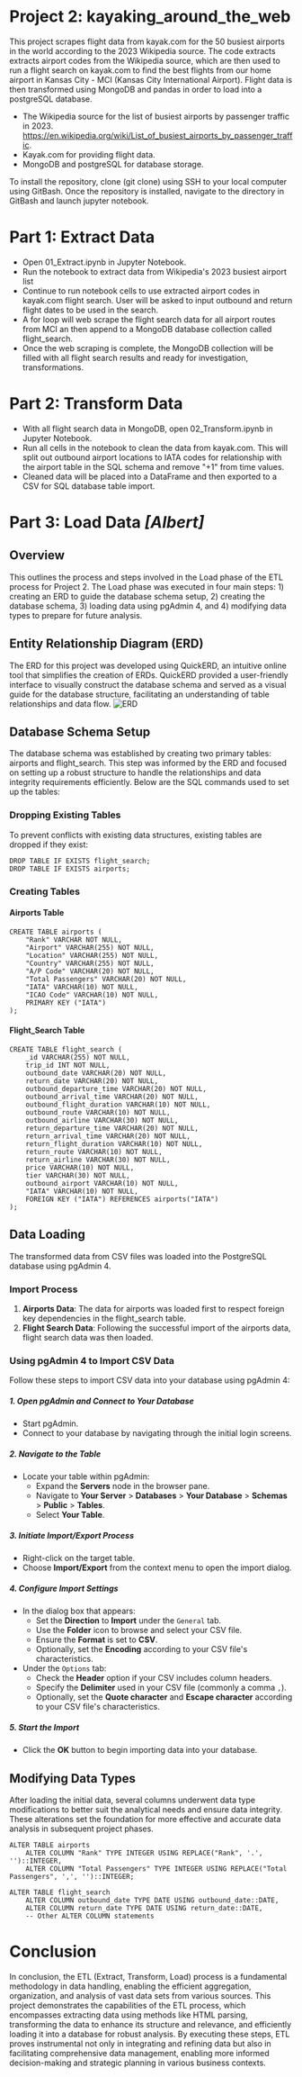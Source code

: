 # Project 2: kayaking_around_the_web
This project scrapes flight data from kayak.com for the 50 busiest airports in the world according to the 2023 Wikipedia source. The code extracts extracts airport codes from the Wikipedia source, which are then used to run a flight search on kayak.com to find the best flights from our home airport in Kansas City - MCI (Kansas City International Airport). Flight data is then transformed using MongoDB and pandas in order to load into a postgreSQL database.

 - The Wikipedia source for the list of busiest airports by passenger traffic in 2023. https://en.wikipedia.org/wiki/List_of_busiest_airports_by_passenger_traffic.
 - Kayak.com for providing flight data.
 - MongoDB and postgreSQL for database storage.

To install the repository, clone (git clone) using SSH to your local computer using GitBash. Once the repository is installed, navigate to the directory in GitBash and launch jupyter notebook.

# Part 1: Extract Data
 - Open 01_Extract.ipynb in Jupyter Notebook.
 - Run the notebook to extract data from Wikipedia's 2023 busiest airport list
 - Continue to run notebook cells to use extracted airport codes in kayak.com flight search. User will be asked to input outbound and return flight dates to be used in the search.
 - A for loop will web scrape the flight search data for all airport routes from MCI an then append to a MongoDB database collection called flight_search.
 - Once the web scraping is complete, the MongoDB collection will be filled with all flight search results and ready for investigation, transformations.

# Part 2: Transform Data
 - With all flight search data in MongoDB, open 02_Transform.ipynb in Jupyter Notebook.
 - Run all cells in the notebook to clean the data from kayak.com. This will split out outbound airport locations to IATA codes for relationship with the airport table in the SQL schema and remove "+1" from time values.
 - Cleaned data will be placed into a DataFrame and then exported to a CSV for SQL database table import.
   
# Part 3: Load Data _[Albert]_
## Overview
This outlines the process and steps involved in the Load phase of the ETL process for Project 2. The Load phase was executed in four main steps: 1) creating an ERD to guide the database schema setup, 2) creating the database schema, 3) loading data using pgAdmin 4, and 4) modifying data types to prepare for future analysis.

## Entity Relationship Diagram (ERD)
The ERD for this project was developed using QuickERD, an intuitive online tool that simplifies the creation of ERDs. QuickERD provided a user-friendly interface to visually construct the database schema and served as a visual guide for the database structure, facilitating an understanding of table relationships and data flow.
![ERD](/ERD.png)

## Database Schema Setup
The database schema was established by creating two primary tables: airports and flight_search. This step was informed by the ERD and focused on setting up a robust structure to handle the relationships and data integrity requirements efficiently. Below are the SQL commands used to set up the tables:

### Dropping Existing Tables
To prevent conflicts with existing data structures, existing tables are dropped if they exist:
```
DROP TABLE IF EXISTS flight_search;
DROP TABLE IF EXISTS airports;
```

### Creating Tables

#### Airports Table
```
CREATE TABLE airports (
    "Rank" VARCHAR NOT NULL,
    "Airport" VARCHAR(255) NOT NULL,
    "Location" VARCHAR(255) NOT NULL,
    "Country" VARCHAR(255) NOT NULL,
    "A/P Code" VARCHAR(20) NOT NULL,
    "Total Passengers" VARCHAR(20) NOT NULL,
    "IATA" VARCHAR(10) NOT NULL,
    "ICAO Code" VARCHAR(10) NOT NULL,
    PRIMARY KEY ("IATA")
);
```

#### Flight_Search Table
```
CREATE TABLE flight_search (
    _id VARCHAR(255) NOT NULL,
    trip_id INT NOT NULL,
    outbound_date VARCHAR(20) NOT NULL,
    return_date VARCHAR(20) NOT NULL,
    outbound_departure_time VARCHAR(20) NOT NULL,
    outbound_arrival_time VARCHAR(20) NOT NULL,
    outbound_flight_duration VARCHAR(10) NOT NULL,
    outbound_route VARCHAR(10) NOT NULL,
    outbound_airline VARCHAR(30) NOT NULL,
    return_departure_time VARCHAR(20) NOT NULL,
    return_arrival_time VARCHAR(20) NOT NULL,
    return_flight_duration VARCHAR(10) NOT NULL,
    return_route VARCHAR(10) NOT NULL,
    return_airline VARCHAR(30) NOT NULL,
    price VARCHAR(10) NOT NULL,
    tier VARCHAR(30) NOT NULL,
    outbound_airport VARCHAR(10) NOT NULL,
    "IATA" VARCHAR(10) NOT NULL,
    FOREIGN KEY ("IATA") REFERENCES airports("IATA")
);
```

## Data Loading
The transformed data from CSV files was loaded into the PostgreSQL database using pgAdmin 4.

### Import Process
1. **Airports Data**: The data for airports was loaded first to respect foreign key dependencies in the flight_search table.
2. **Flight Search Data**: Following the successful import of the airports data, flight search data was then loaded.

### Using pgAdmin 4 to Import CSV Data

Follow these steps to import CSV data into your database using pgAdmin 4:

##### 1. Open pgAdmin and Connect to Your Database
- Start pgAdmin.
- Connect to your database by navigating through the initial login screens.

##### 2. Navigate to the Table
- Locate your table within pgAdmin:
  - Expand the **Servers** node in the browser pane.
  - Navigate to **Your Server** > **Databases** > **Your Database** > **Schemas** > **Public** > **Tables**.
  - Select **Your Table**.

##### 3. Initiate Import/Export Process
- Right-click on the target table.
- Choose **Import/Export** from the context menu to open the import dialog.

##### 4. Configure Import Settings
- In the dialog box that appears:
  - Set the **Direction** to **Import** under the `General` tab.
  - Use the **Folder** icon to browse and select your CSV file.
  - Ensure the **Format** is set to **CSV**.
  - Optionally, set the **Encoding** according to your CSV file's characteristics.
- Under the `Options` tab:
  - Check the **Header** option if your CSV includes column headers.
  - Specify the **Delimiter** used in your CSV file (commonly a comma `,`).
  - Optionally, set the **Quote character** and **Escape character** according to your CSV file's characteristics.

##### 5. Start the Import
- Click the **OK** button to begin importing data into your database.

## Modifying Data Types
After loading the initial data, several columns underwent data type modifications to better suit the analytical needs and ensure data integrity. These alterations set the foundation for more effective and accurate data analysis in subsequent project phases.
```
ALTER TABLE airports
    ALTER COLUMN "Rank" TYPE INTEGER USING REPLACE("Rank", '.', '')::INTEGER,
    ALTER COLUMN "Total Passengers" TYPE INTEGER USING REPLACE("Total Passengers", ',', '')::INTEGER;

ALTER TABLE flight_search
    ALTER COLUMN outbound_date TYPE DATE USING outbound_date::DATE,
    ALTER COLUMN return_date TYPE DATE USING return_date::DATE,
    -- Other ALTER COLUMN statements
```

# Conclusion
In conclusion, the ETL (Extract, Transform, Load) process is a fundamental methodology in data handling, enabling the efficient aggregation, organization, and analysis of vast data sets from various sources. This project demonstrates the capabilities of the ETL process, which encompasses extracting data using methods like HTML parsing, transforming the data to enhance its structure and relevance, and efficiently loading it into a database for robust analysis. By executing these steps, ETL proves instrumental not only in integrating and refining data but also in facilitating comprehensive data management, enabling more informed decision-making and strategic planning in various business contexts.
